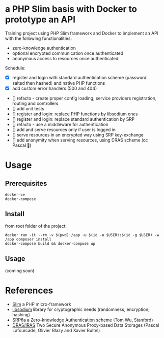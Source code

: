 # a PHP Slim basis with Docker to prototype an API

Training project using PHP Slim framework and Docker to implement an API with the following functionalities:
* zero-knowledge authentication 
* optional encrypted communication once authenticated
* anonymous access to resources once authenticated


Schedule:
- [x] register and login with standard authentication scheme (password salted then hashed) and native PHP functions 
- [x] add custom error handlers (500 and 404) 
- [] refacto - create proper config loading, service providers registration, routing and controllers
- [] add unit tests
- [] register and login: replace PHP functions by libsodium ones 
- [] register and login: replace standard authentication by SRP 
- [] refacto - use a middleware for authentication 
- [] add and serve resources only if user is logged in
- [] serve resources in an encrypted way using SRP key-exchange
- [] add anonymity when serving resources, using DRAS scheme (cc Pascal :metal:)


# Usage
## Prerequisites
```
docker-ce
docker-compose
```


## Install
from root folder of the project:
```
docker run -it --rm -v $(pwd):/app -u $(id -u $USER):$(id -g $USER) -w /app composer install
docker-compose build && docker-compose up
```


## Usage

(coming soon)


# References
* [Slim](https://www.slimframework.com/) a PHP micro-framework
* [libsodium](https://github.com/jedisct1/libsodium) library for cryptographic needs (randomness, encryption, hashing) 
* [SRP6a](http://srp.stanford.edu/) a Zero-knowledge Authentication scheme (Tom Wu, Stanford)
* [DRAS/IRAS](http://sancy.univ-bpclermont.fr/~lafourcade/SLIDES/Secrypt-BBL16.pdf) Two Secure Anonymous Proxy-based Data Storages (Pascal Lafourcade, Olivier Blazy and Xavier Bultel)